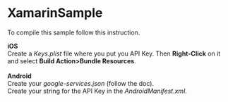 # XamarinSample

To compile this sample follow this instruction.

**iOS**
<br>
Create a *Keys.plist* file where you put you API Key. Then **Right-Click** on it and select **Build Action>Bundle Resources**.
<br><br>
**Android**
<br>
Create your *google-services.json* (follow the doc).<br>
Create your string for the API Key in the *AndroidManifest.xml*.
